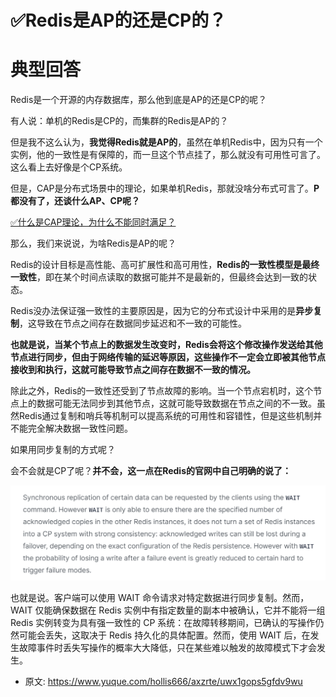 # ✅Redis是AP的还是CP的？
<!--page header-->

<a name="xfgRV"></a>
# 典型回答

Redis是一个开源的内存数据库，那么他到底是AP的还是CP的呢？

有人说：单机的Redis是CP的，而集群的Redis是AP的？

但是我不这么认为，**我觉得Redis就是AP的**，虽然在单机Redis中，因为只有一个实例，他的一致性是有保障的，而一旦这个节点挂了，那么就没有可用性可言了。这么看上去好像是个CP系统。

但是，CAP是分布式场景中的理论，如果单机Redis，那就没啥分布式可言了。**P都没有了，还谈什么AP、CP呢？**

[✅什么是CAP理论，为什么不能同时满足？](https://www.yuque.com/hollis666/axzrte/avwops?view=doc_embed)

那么，我们来说说，为啥Redis是AP的呢？

Redis的设计目标是高性能、高可扩展性和高可用性，**Redis的一致性模型是最终一致性**，即在某个时间点读取的数据可能并不是最新的，但最终会达到一致的状态。

Redis没办法保证强一致性的主要原因是，因为它的分布式设计中采用的是**异步复制**，这导致在节点之间存在数据同步延迟和不一致的可能性。

**也就是说，当某个节点上的数据发生改变时，Redis会将这个修改操作发送给其他节点进行同步，但由于网络传输的延迟等原因，这些操作不一定会立即被其他节点接收到和执行，这就可能导致节点之间存在数据不一致的情况。**

除此之外，Redis的一致性还受到了节点故障的影响。当一个节点宕机时，这个节点上的数据可能无法同步到其他节点，这就可能导致数据在节点之间的不一致。虽然Redis通过复制和哨兵等机制可以提高系统的可用性和容错性，但是这些机制并不能完全解决数据一致性问题。

如果用同步复制的方式呢？

会不会就是CP了呢？**并不会，这一点在Redis的官网中自己明确的说了：**

![image.png](./img/zowAmFv6NHjV8eMB/1706424748455-e8509337-9b7d-473c-9512-32b14a4950b1-000727.png)

也就是说。客户端可以使用 WAIT 命令请求对特定数据进行同步复制。然而，WAIT 仅能确保数据在 Redis 实例中有指定数量的副本中被确认，它并不能将一组 Redis 实例转变为具有强一致性的 CP 系统：在故障转移期间，已确认的写操作仍然可能会丢失，这取决于 Redis 持久化的具体配置。然而，使用 WAIT 后，在发生故障事件时丢失写操作的概率大大降低，只在某些难以触发的故障模式下才会发生。


<!--page footer-->
- 原文: <https://www.yuque.com/hollis666/axzrte/uwx1gops5gfdv9wu>
